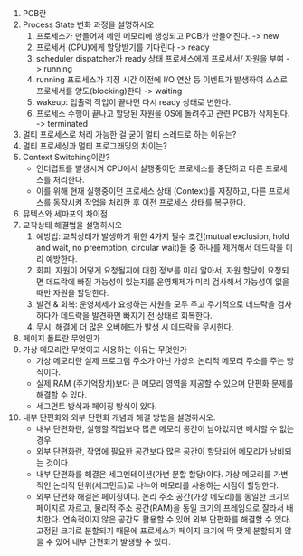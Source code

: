 1. PCB란
2. Process State 변화 과정을 설명하시오
   1. 프로세스가 만들어져 메인 메모리에 생성되고 PCB가 만들어진다. -> new
   2. 프로세서 (CPU)에게 할당받기를 기다린다 -> ready
   3. scheduler dispatcher가 ready 상태 프로세스에게 프로세서/ 자원을 부여 -> running
   4. running 프로세스가 지정 시간 이전에 I/O 연산 등 이벤트가 발생하여 스스로 프로세서를 양도(blocking)한다 -> waiting
   5. wakeup: 입출력 작업이 끝나면 다시 ready 상태로 변한다. 
   6.  프로세스 수행이 끝나고 할당된 자원을 OS에 돌려주고 관련 PCB가 삭제된다. -> terminated
3. 멀티 프로세스로 처리 가능한 걸 굳이 멀티 스레드로 하는 이유는?
4. 멀티 프로세싱과 멀티 프로그래밍의 차이는?
5. Context Switching이란?
   - 인터럽트를 발생시켜 CPU에서 실행중이던 프로세스를 중단하고 다른 프로세스를 처리한다.
   - 이를 위해 현재 실행중이던 프로세스 상태 (Context)를 저장하고, 다른 프로세스를 동작시켜 작업을 처리한 후 이전 프로세스 상태를 복구한다.
6. 뮤텍스와 세마포의 차이점
7. 교착상태 해결법을 설명하시오
   1. 예방법: 교착상태가 발생하기 위한 4가지 필수 조건(mutual exclusion, hold and wait, no preemption, circular wait)들 중 하나를 제거해서 데드락을 미리 예방한다.
   2. 회피: 자원이 어떻게 요청될지에 대한 정보를 미리 알아서, 자원 할당이 요청되면 데드락에 빠질 가능성이 있는지를 운영체제가 미리 검사해서 가능성이 없을 때만 자원을 할당한다.
   3. 발견 & 회복: 운영체제가 요청하는 자원을 모두 주고 주기적으로 데드락을 검사하다가 데드락을 발견하면 빠지기 전 상태로 회복한다.
   4. 무시: 해결에 더 많은 오버헤드가 발생 시 데드락을 무시한다.
8. 페이지 폴트란 무엇인가
9. 가상 메모리란 무엇이고 사용하는 이유는 무엇인가
   - 가상 메모리란 실제 프로그램 주소가 아닌 가상의 논리적 메모리 주소를 주는 방식이다.
   - 실제 RAM (주기억장치)보다 큰 메모리 영역을 제공할 수 있으며 단편화 문제를 해결할 수 있다.
   - 세그먼트 방식과 페이징 방식이 있다.
10. 내부 단편화와 외부 단편화 개념과 해결 방법을 설명하시오.
    - 내부 단편화란, 실행할 작업보다 많은 메모리 공간이 남아있지만 배치할 수 없는 경우 
    - 외부 단편화란, 작업에 필요한 공간보다 많은 공간이 할당되어 메모리가 낭비되는 것이다.
    - 내부 단편화를 해결은 세그멘테이션(가변 분할 할당)이다. 가상 메모리를 가변적인 논리적 단위(세그먼트)로 나누어 메모리를 사용하는 시점이 할당한다. 
    - 외부 단편화 해결은 페이징이다. 논리 주소 공간(가상 메모리)를 동일한 크기의 페이지로 자르고, 물리적 주소 공간(RAM)을 동일 크기의 프레임으로 잘라서 배치한다. 연속적이지 않은 공간도 활용할 수 있어 외부 단편화를 해결할 수 있다. 고정된 크기로 분할되기 때문에 프로세스가 페이지 크기에 딱 맞게 분할되지 않을 수 있어 내부 단편화가 발생할 수 있다. 

